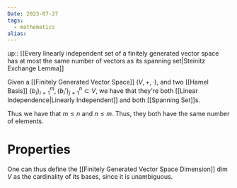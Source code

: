 ```yaml
---
Date: 2023-07-27
tags:
  - mathematics
alias: 
---
```

up:: [[Every linearly independent set of a finitely generated vector space has at most the same number of vectors as its spanning set|Steinitz Exchange Lemma]]

Given a [[Finitely Generated Vector Space]] $(V, +, \cdot)$, and two [[Hamel Basis]] $\{b_i\}_{i=1}^m, \{b_i'\}_{j=1}^n \subset V$, we have that they're both [[Linear Independence|Linearly Independent]] and both [[Spanning Set]]s. 

Thus we have that $m \leq n$ and $n \leq m$. Thus, they both have the same number of elements.

# Properties
One can thus define the [[Finitely Generated Vector Space Dimension]] $\dim V$ as the cardinality of its bases, since it is unambiguous.